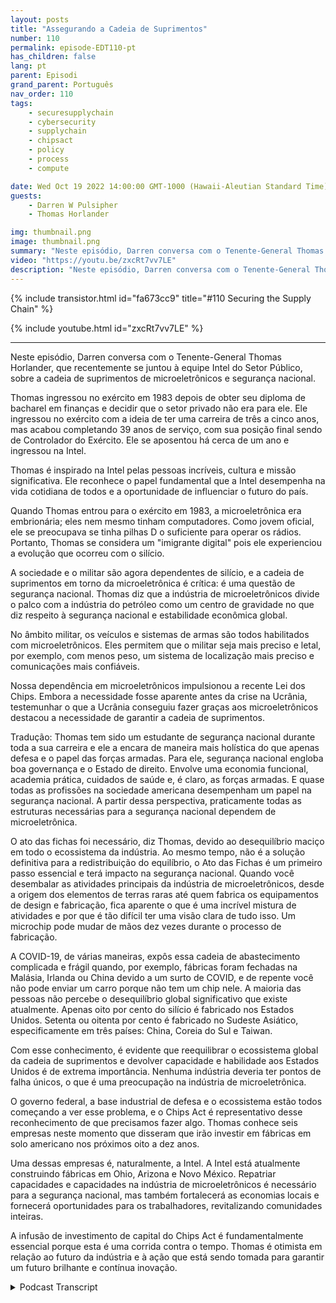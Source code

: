 ```yaml
---
layout: posts
title: "Assegurando a Cadeia de Suprimentos"
number: 110
permalink: episode-EDT110-pt
has_children: false
lang: pt
parent: Episodi
grand_parent: Português
nav_order: 110
tags:
    - securesupplychain
    - cybersecurity
    - supplychain
    - chipsact
    - policy
    - process
    - compute

date: Wed Oct 19 2022 14:00:00 GMT-1000 (Hawaii-Aleutian Standard Time)
guests:
    - Darren W Pulsipher
    - Thomas Horlander

img: thumbnail.png
image: thumbnail.png
summary: "Neste episódio, Darren conversa com o Tenente-General Thomas Horlander, que recentemente juntou-se à equipe do setor público da Intel, sobre a cadeia de suprimentos de microeletrônicos e segurança nacional."
video: "https://youtu.be/zxcRt7vv7LE"
description: "Neste episódio, Darren conversa com o Tenente-General Thomas Horlander, que recentemente juntou-se à equipe do setor público da Intel, sobre a cadeia de suprimentos de microeletrônicos e segurança nacional."
---
```


<div>
{% include transistor.html id="fa673cc9" title="#110 Securing the Supply Chain" %}

{% include youtube.html id="zxcRt7vv7LE" %}
</div>

---

Neste episódio, Darren conversa com o Tenente-General Thomas Horlander, que recentemente se juntou à equipe Intel do Setor Público, sobre a cadeia de suprimentos de microeletrônicos e segurança nacional.

Thomas ingressou no exército em 1983 depois de obter seu diploma de bacharel em finanças e decidir que o setor privado não era para ele. Ele ingressou no exército com a ideia de ter uma carreira de três a cinco anos, mas acabou completando 39 anos de serviço, com sua posição final sendo de Controlador do Exército. Ele se aposentou há cerca de um ano e ingressou na Intel.

Thomas é inspirado na Intel pelas pessoas incríveis, cultura e missão significativa. Ele reconhece o papel fundamental que a Intel desempenha na vida cotidiana de todos e a oportunidade de influenciar o futuro do país.

Quando Thomas entrou para o exército em 1983, a microeletrônica era embrionária; eles nem mesmo tinham computadores. Como jovem oficial, ele se preocupava se tinha pilhas D o suficiente para operar os rádios. Portanto, Thomas se considera um "imigrante digital" pois ele experienciou a evolução que ocorreu com o silício.

A sociedade e o militar são agora dependentes de silício, e a cadeia de suprimentos em torno da microeletrônica é crítica: é uma questão de segurança nacional. Thomas diz que a indústria de microeletrônicos divide o palco com a indústria do petróleo como um centro de gravidade no que diz respeito à segurança nacional e estabilidade econômica global.

No âmbito militar, os veículos e sistemas de armas são todos habilitados com microeletrônicos. Eles permitem que o militar seja mais preciso e letal, por exemplo, com menos peso, um sistema de localização mais preciso e comunicações mais confiáveis.

Nossa dependência em microeletrônicos impulsionou a recente Lei dos Chips. Embora a necessidade fosse aparente antes da crise na Ucrânia, testemunhar o que a Ucrânia conseguiu fazer graças aos microeletrônicos destacou a necessidade de garantir a cadeia de suprimentos.

Tradução: Thomas tem sido um estudante de segurança nacional durante toda a sua carreira e ele a encara de maneira mais holística do que apenas defesa e o papel das forças armadas. Para ele, segurança nacional engloba boa governança e o Estado de direito. Envolve uma economia funcional, academia prática, cuidados de saúde e, é claro, as forças armadas. E quase todas as profissões na sociedade americana desempenham um papel na segurança nacional. A partir dessa perspectiva, praticamente todas as estruturas necessárias para a segurança nacional dependem de microeletrônica.

O ato das fichas foi necessário, diz Thomas, devido ao desequilíbrio maciço em todo o ecossistema da indústria. Ao mesmo tempo, não é a solução definitiva para a redistribuição do equilíbrio, o Ato das Fichas é um primeiro passo essencial e terá impacto na segurança nacional. Quando você desembalar as atividades principais da indústria de microeletrônicos, desde a origem dos elementos de terras raras até quem fabrica os equipamentos de design e fabricação, fica aparente o que é uma incrível mistura de atividades e por que é tão difícil ter uma visão clara de tudo isso. Um microchip pode mudar de mãos dez vezes durante o processo de fabricação.

A COVID-19, de várias maneiras, expôs essa cadeia de abastecimento complicada e frágil quando, por exemplo, fábricas foram fechadas na Malásia, Irlanda ou China devido a um surto de COVID, e de repente você não pode enviar um carro porque não tem um chip nele. A maioria das pessoas não percebe o desequilíbrio global significativo que existe atualmente. Apenas oito por cento do silício é fabricado nos Estados Unidos. Setenta ou oitenta por cento é fabricado no Sudeste Asiático, especificamente em três países: China, Coreia do Sul e Taiwan.

Com esse conhecimento, é evidente que reequilibrar o ecossistema global da cadeia de suprimentos e devolver capacidade e habilidade aos Estados Unidos é de extrema importância. Nenhuma indústria deveria ter pontos de falha únicos, o que é uma preocupação na indústria de microeletrônica.

O governo federal, a base industrial de defesa e o ecossistema estão todos começando a ver esse problema, e o Chips Act é representativo desse reconhecimento de que precisamos fazer algo. Thomas conhece seis empresas neste momento que disseram que irão investir em fábricas em solo americano nos próximos oito a dez anos.

Uma dessas empresas é, naturalmente, a Intel. A Intel está atualmente construindo fábricas em Ohio, Arizona e Novo México. Repatriar capacidades e capacidades na indústria de microeletrônicos é necessário para a segurança nacional, mas também fortalecerá as economias locais e fornecerá oportunidades para os trabalhadores, revitalizando comunidades inteiras.

A infusão de investimento de capital do Chips Act é fundamentalmente essencial porque esta é uma corrida contra o tempo. Thomas é otimista em relação ao futuro da indústria e à ação que está sendo tomada para garantir um futuro brilhante e contínua inovação.



<details>
<summary> Podcast Transcript </summary>

<p></p>

</details>
